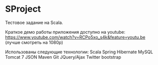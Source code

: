 SProject
========

Тестовое задание на Scala.

Краткое демо работы приложения доступно на youtube:
    https://www.youtube.com/watch?v=RCPo5xo_s4k&feature=youtu.be
    (лучше смотреть на 1080р)

Использованы следующие технологии:
Scala
Spring
Hibernate
MySQL
Tomcat 7
JSON
Maven
Git
JQuery/Ajax
Twitter bootstrap
